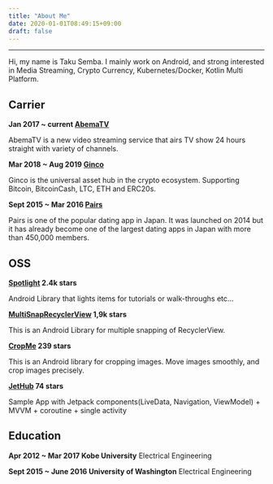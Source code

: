 ```yaml
---
title: "About Me"
date: 2020-01-01T08:49:15+09:00
draft: false
---
```

---

Hi, my name is Taku Semba.
I mainly work on Android, and strong interested in Media Streaming, Crypto Currency, Kubernetes/Docker, Kotlin Multi Platform.

## Carrier

**Jan 2017 ~ current [AbemaTV](https://play.google.com/store/apps/details?id=tv.abema)**

AbemaTV is a new video streaming service that airs TV show 24 hours straight with variety of channels.

**Mar 2018 ~ Aug 2019 [Ginco](https://ginco.io/en/)**

Ginco is the universal asset hub in the crypto ecosystem. Supporting Bitcoin, BitcoinCash, LTC, ETH and ERC20s.

**Sept 2015 ~ Mar 2016 [Pairs](https://eure.jp)**

Pairs is one of the popular dating app in Japan. It was launched on 2014 but it has already become one of the largest dating apps in Japan with more than 450,000 members.

## OSS

**[Spotlight](https://github.com/TakuSemba/Spotlight) 2.4k stars**

Android Library that lights items for tutorials or walk-throughs etc...

**[MultiSnapRecyclerView](https://github.com/TakuSemba/MultiSnapRecyclerView) 1,9k stars** 

This is an Android Library for multiple snapping of RecyclerView.

**[CropMe](https://github.com/TakuSemba/CropMe) 239 stars**

This is an Android library for cropping images. Move images smoothly, and crop images precisely.

**[JetHub](https://github.com/TakuSemba/JetHub) 74 stars**

Sample App with Jetpack components(LiveData, Navigation, ViewModel) + MVVM + coroutine + single activity

## Education

**Apr 2012 ~ Mar 2017 Kobe University** Electrical Engineering

**Sept 2015 ~ June 2016 University of Washington** Electrical Engineering


